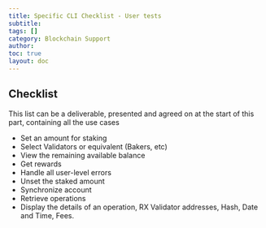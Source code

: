 ```yaml
---
title: Specific CLI Checklist - User tests
subtitle:
tags: []
category: Blockchain Support
author:
toc: true
layout: doc
---
```



## Checklist

This list can be a deliverable, presented and agreed on at the start of this part, containing all the use cases

- Set an amount for staking
- Select Validators or equivalent (Bakers, etc)
- View the remaining available balance
- Get rewards
- Handle all user-level errors
- Unset the staked amount
- Synchronize account
- Retrieve operations
- Display the details of an operation, RX Validator addresses, Hash, Date and Time, Fees.
